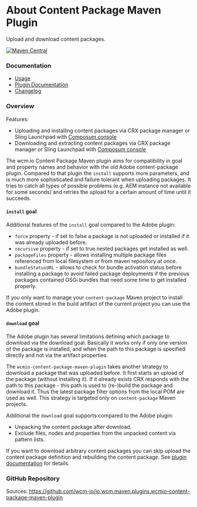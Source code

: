 About Content Package Maven Plugin
==================================

Upload and download content packages.

[![Maven Central](https://maven-badges.herokuapp.com/maven-central/io.wcm.maven.plugins/wcmio-content-package-maven-plugin/badge.svg)](https://maven-badges.herokuapp.com/maven-central/io.wcm.maven.plugins/wcmio-content-package-maven-plugin)


### Documentation

* [Usage][usage]
* [Plugin Documentation][plugindocs]
* [Changelog][changelog]


### Overview

Features:

* Uploading and installing content packages via CRX package manager or Sling Launchpad with [Composum console][composum]
* Downloading and extracting content packages via CRX package manager or Sling Launchpad with [Composum console][composum]

The wcm.io Content Package Maven plugin aims for compatibility in goal and property names and behavior with the old Adobe content-package plugin. Compared to that plugin the `install` supports more parameters, and is much more sophisticated and failure tolerant when uploading packages. It tries to catch all types of possible problems (e.g. AEM instance not available for some seconds) and retries the upload for a certain amount of time until it succeeds.


#### `install` goal

Additional features of the `install` goal compared to the Adobe plugin:

* `force` property - if set to false a package is not uploaded or installed if it was already
uploaded before.
* `recursive` property - if set to true nested packages get installed as well.
* `packageFiles` property - allows installing multiple package files referenced from local filesystem
or from maven repository at once.
* `bundleStatusURL` - allows to check for bundle activation status before installing a package to avoid failed package deployments if the previous packages contained OSGi bundles that need some time to get installed properly.

If you only want to manage your `content-package` Maven project to install the content stored in the build
artifact of the current project you can use the Adobe plugin.


#### `download` goal

The Adobe plugin has several limitations defining which package to download via the download goal. Basically
it works only if only one version of the package is installed, and when the path to this package is specified
directly and not via the artifact properties.

The `wcmio-content-package-maven-plugin` takes another strategy to download a package that was uploaded
before. It first starts an upload of the package (without installing it). If it already exists CRX responds
with the path to this package - this path is used to (re-)build the package and download it. Thus the latest
package filter options from the local POM are used as well. This strategy is targeted only on
`content-package` Maven projects.

Additional the `download` goal supports compared to the Adobe plugin:

* Unpacking the content package after download.
* Exclude files, nodes and properties from the unpacked content via pattern lists.

If you want to download arbitrary content packages you can skip upload the content package definition and rebuilding the content package. See [plugin documentation][plugindocs] for details.


### GitHub Repository

Sources: https://github.com/wcm-io/io.wcm.maven.plugins.wcmio-content-package-maven-plugin


[usage]: usage.html
[plugindocs]: plugin-info.html
[changelog]: changes-report.html
[jackrabbit-filevault-package-maven-plugin]: http://jackrabbit.apache.org/filevault-package-maven-plugin/
[package-migration-guide]: https://wcm-io.atlassian.net/wiki/x/GYB1BQ
[composum]: https://github.com/ist-dresden/composum
